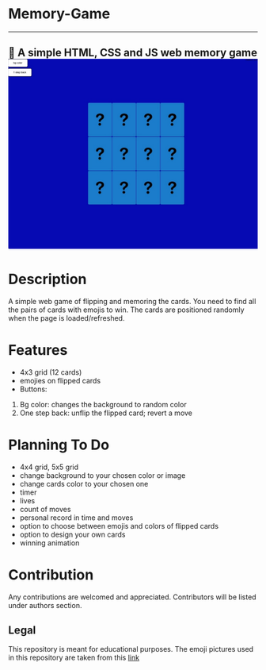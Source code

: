 # Memory-Game
---
🎴 A simple HTML, CSS and JS web memory game
![screenshot](markdown/screenshot.jpg)
---
# Description
A simple web game of flipping and memoring the cards.
You need to find all the pairs of cards with emojis to win.
The cards are positioned randomly when the page is loaded/refreshed.

# Features
- 4x3 grid (12 cards)
- emojies on flipped cards
- Buttons:
1. Bg color: changes the background to random color
2. One step back: unflip the flipped card; revert a move

# Planning To Do
- 4x4 grid, 5x5 grid
- change background to your chosen color or image
- change cards color to your chosen one
- timer
- lives
- count of moves
- personal record in time and moves
- option to choose between emojis and colors of flipped cards
- option to design your own cards
- winning animation

# Contribution
Any contributions are welcomed and appreciated.
Contributors will be listed under authors section.

## Legal
This repository is meant for educational purposes.
The emoji pictures used in this repository are taken from this
[link]

[link]:https://www.istockphoto.com/vector/emoticons-set-emoji-faces-emoticon-funny-smile-vector-collection-gm1133368316-300781575
